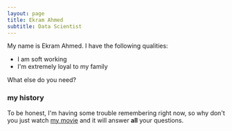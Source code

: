 ```yaml
---
layout: page
title: Ekram Ahmed 
subtitle: Data Scientist
---
```


My name is Ekram Ahmed. I have the following qualities:

- I am soft working
- I'm extremely loyal to my family

What else do you need?

### my history

To be honest, I'm having some trouble remembering right now, so why don't you just watch [my movie](http://en.wikipedia.org/wiki/The_Princess_Bride_%28film%29) and it will answer **all** your questions.

